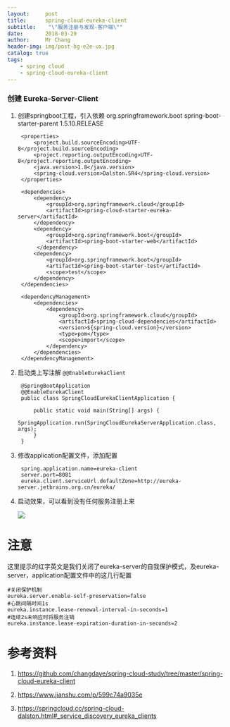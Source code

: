 ```yaml
---
layout:     post
title:     	spring-cloud-eureka-client
subtitle:    "\"服务注册与发现-客户端\""
date:       2018-03-29
author:     Mr Chang
header-img: img/post-bg-e2e-ux.jpg
catalog: true
tags:
    - spring cloud
    - spring-cloud-eureka-client  
---
```



### 创建 Eureka-Server-Client

1. 创建springboot工程，引入依赖
	    <parent>
	        <groupId>org.springframework.boot</groupId>
	        <artifactId>spring-boot-starter-parent</artifactId>
	        <version>1.5.10.RELEASE</version>
	        <relativePath/> <!-- lookup parent from repository -->
	    </parent>
	
	    <properties>
	        <project.build.sourceEncoding>UTF-8</project.build.sourceEncoding>
	        <project.reporting.outputEncoding>UTF-8</project.reporting.outputEncoding>
	        <java.version>1.8</java.version>
	        <spring-cloud.version>Dalston.SR4</spring-cloud.version>
	    </properties>
	
	    <dependencies>
	        <dependency>
	            <groupId>org.springframework.cloud</groupId>
	            <artifactId>spring-cloud-starter-eureka-server</artifactId>
	        </dependency>
	        <dependency>
	            <groupId>org.springframework.boot</groupId>
	            <artifactId>spring-boot-starter-web</artifactId>
        	 </dependency>
	        <dependency>
	            <groupId>org.springframework.boot</groupId>
	            <artifactId>spring-boot-starter-test</artifactId>
	            <scope>test</scope>
	        </dependency>
	    </dependencies>
	
	    <dependencyManagement>
	        <dependencies>
	            <dependency>
	                <groupId>org.springframework.cloud</groupId>
	                <artifactId>spring-cloud-dependencies</artifactId>
	                <version>${spring-cloud.version}</version>
	                <type>pom</type>
	                <scope>import</scope>
	            </dependency>
	        </dependencies>
	    </dependencyManagement>
	
2. 启动类上写注解 `@@EnableEurekaClient`

		@SpringBootApplication
		@@EnableEurekaClient
		public class SpringCloudEurekaClientApplication {
		
		    public static void main(String[] args) {
		        SpringApplication.run(SpringCloudEurekaServerApplication.class, args);
		    }
		}
3. 修改application配置文件，添加配置

		spring.application.name=eureka-client
		server.port=8081
		eureka.client.serviceUrl.defaultZone=http://eureka-server.jetbrains.org.cn/eureka/
		
4. 启动效果，可以看到没有任何服务注册上来

	![](http://cdn-blog.jetbrains.org.cn/18-3-28/10326339.jpg)
	
# 注意

这里提示的红字英文是我们关闭了eureka-server的自我保护模式，及eureka-server，application配置文件中的这几行配置

	#关闭保护机制
	eureka.server.enable-self-preservation=false
	#心跳间隔时间1s
	eureka.instance.lease-renewal-interval-in-seconds=1
	#连续2s未响应时将服务注销
	eureka.instance.lease-expiration-duration-in-seconds=2
	
# 参考资料
   1. https://github.com/changdaye/spring-cloud-study/tree/master/spring-cloud-eureka-client
    
   2. https://www.jianshu.com/p/599c74a9035e
    
   3. https://springcloud.cc/spring-cloud-dalston.html#_service_discovery_eureka_clients